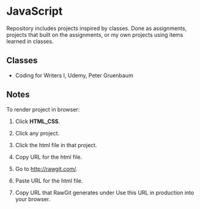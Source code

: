 # JavaScript
Repository includes projects inspired by classes. Done as assignments, projects that built on the assignments, or my own projects using items learned in classes.

## Classes
* Coding for Writers I, Udemy, Peter Gruenbaum

## Notes

To render project in browser:

1. Click **HTML_CSS**.

2. Click any project. 

3. Click the html file in that project.

4. Copy URL for the html file.

5. Go to http://rawgit.com/.

6. Paste URL for the html file.

7. Copy URL that RawGit generates under Use this URL in production into your browser.